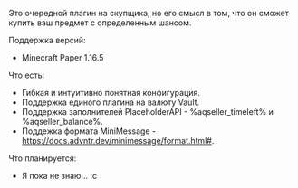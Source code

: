 Это очередной плагин на скупщика, но его смысл в том, что он сможет купить ваш предмет с определенным шансом.

Поддержка версий:
- Minecraft Paper 1.16.5

Что есть:
- Гибкая и интуитивно понятная конфигурация.
- Поддержка единого плагина на валюту Vault.
- Поддержка заполнителей PlaceholderAPI - %aqseller_timeleft% и %aqseller_balance%.
- Поддежка формата MiniMessage - https://docs.advntr.dev/minimessage/format.html#.

Что планируется:
- Я пока не знаю... :c
